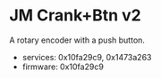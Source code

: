 # JM Crank+Btn v2

A rotary encoder with a push button.

* services: 0x10fa29c9, 0x1473a263
* firmware: 0x10fa29c9

